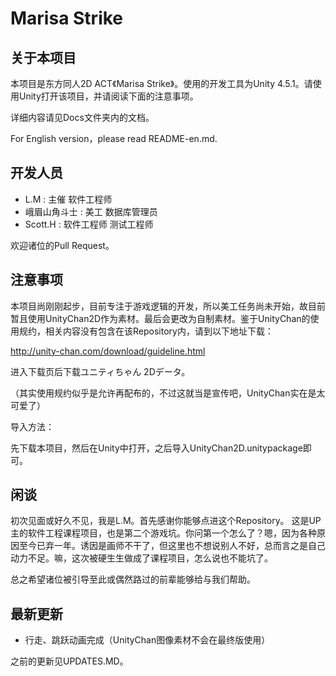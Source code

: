 Marisa Strike
============

## 关于本项目
本项目是东方同人2D ACT《Marisa Strike》。使用的开发工具为Unity 4.5.1。请使用Unity打开该项目，并请阅读下面的注意事项。

详细内容请见Docs文件夹内的文档。

For English version，please read README-en.md.

## 开发人员
* L.M : 主催 软件工程师
* 峨眉山角斗士 : 美工 数据库管理员
* Scott.H : 软件工程师 测试工程师

欢迎诸位的Pull Request。

## 注意事项
本项目尚刚刚起步，目前专注于游戏逻辑的开发，所以美工任务尚未开始，故目前暂且使用UnityChan2D作为素材。最后会更改为自制素材。鉴于UnityChan的使用规约，相关内容没有包含在该Repository内，请到以下地址下载：

http://unity-chan.com/download/guideline.html

进入下载页后下载ユニティちゃん 2Dデータ。

（其实使用规约似乎是允许再配布的，不过这就当是宣传吧，UnityChan实在是太可爱了）

导入方法：

先下载本项目，然后在Unity中打开，之后导入UnityChan2D.unitypackage即可。

## 闲谈
初次见面或好久不见，我是L.M。首先感谢你能够点进这个Repository。
这是UP主的软件工程课程项目，也是第二个游戏坑。你问第一个怎么了？嗯，因为各种原因至今已弃一年。诱因是画师不干了，但这里也不想说别人不好，总而言之是自己动力不足。嘛，这次被硬生生做成了课程项目，怎么说也不能坑了。

总之希望诸位被引导至此或偶然路过的前辈能够给与我们帮助。

## 最新更新
* 行走、跳跃动画完成（UnityChan图像素材不会在最终版使用）

之前的更新见UPDATES.MD。